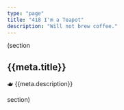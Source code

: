 ```yaml
---
type: "page"
title: "418 I'm a Teapot"
description: "Will not brew coffee."
---
```


(section

## {{meta.title}}

:teapot: {{meta.description}}

section)